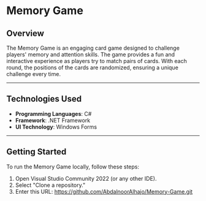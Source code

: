 # Memory Game

## Overview
The Memory Game is an engaging card game designed to challenge players' memory and attention skills. 
The game provides a fun and interactive experience as players try to match pairs of cards. 
With each round, the positions of the cards are randomized, ensuring a unique challenge every time.

---

## Technologies Used
- **Programming Languages**: C#
- **Framework**: .NET Framework
- **UI Technology**: Windows Forms

---

## Getting Started
To run the Memory Game locally, follow these steps:
1. Open Visual Studio Community 2022 (or any other IDE).
2. Select "Clone a repository."
3. Enter this URL: https://github.com/AbdalnoorAlhajo/Memory-Game.git

